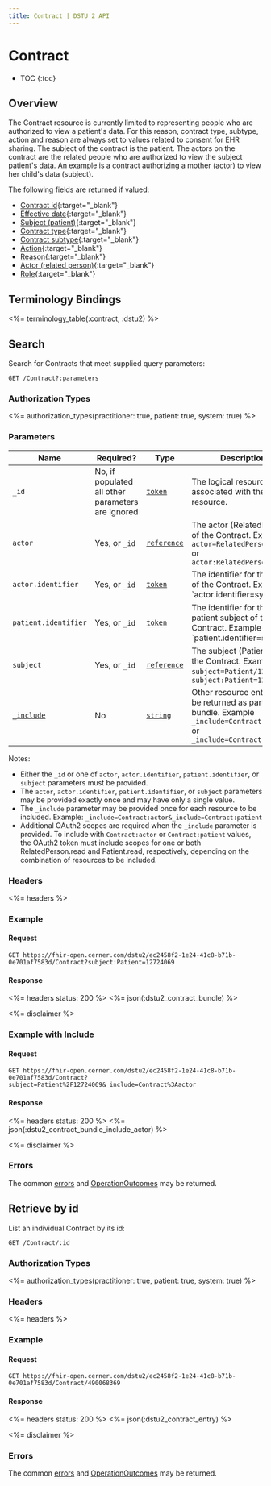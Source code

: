 ```yaml
---
title: Contract | DSTU 2 API
---
```


# Contract

* TOC
{:toc}

## Overview

The Contract resource is currently limited to representing people who are authorized to view a patient's data. For this reason, contract type, subtype, action and reason are always set to values related to consent for EHR sharing. The subject of the contract is the patient. The actors on the contract are the related people who are authorized to view the subject patient's data. An example is a contract authorizing a mother (actor) to view her child's data (subject).

The following fields are returned if valued:

* [Contract id](http://hl7.org/fhir/dstu2/resource-definitions.html#Resource.id){:target="_blank"}
* [Effective date](http://hl7.org/fhir/DSTU2/contract-definitions.html#Contract.applies){:target="_blank"}
* [Subject (patient)](http://hl7.org/fhir/DSTU2/contract-definitions.html#Contract.subject){:target="_blank"}
* [Contract type](http://hl7.org/fhir/DSTU2/contract-definitions.html#Contract.type){:target="_blank"}
* [Contract subtype](http://hl7.org/fhir/DSTU2/contract-definitions.html#Contract.subType){:target="_blank"}
* [Action](http://hl7.org/fhir/DSTU2/contract-definitions.html#Contract.action){:target="_blank"}
* [Reason](http://hl7.org/fhir/DSTU2/contract-definitions.html#Contract.actionReason){:target="_blank"}
* [Actor (related person)](http://hl7.org/fhir/DSTU2/contract-definitions.html#Contract.term.actor.entity){:target="_blank"}
* [Role](http://hl7.org/fhir/DSTU2/contract-definitions.html#Contract.term.actor.role){:target="_blank"}

## Terminology Bindings

<%= terminology_table(:contract, :dstu2) %>

## Search

Search for Contracts that meet supplied query parameters:

    GET /Contract?:parameters

### Authorization Types

<%= authorization_types(practitioner: true, patient: true, system: true) %>

### Parameters

 Name                 | Required?                                                    | Type          | Description
----------------------|--------------------------------------------------------------|---------------|------------------------------------------------------------------------------------------------------------------------------
 `_id`                | No, if populated all other parameters are ignored            | [`token`]     | The logical resource id associated with the resource.
 `actor`              | Yes, or `_id`                                                | [`reference`] | The actor (RelatedPerson) of the Contract. Example: `actor=RelatedPerson/1234` or `actor:RelatedPerson=1234`
 `actor.identifier`   | Yes, or `_id`                                                | [`token`]     | The identifier for the actor of the Contract. Example `actor.identifier=system|1234`
 `patient.identifier` | Yes, or `_id`                                                | [`token`]     | The identifier for the patient subject of the Contract. Example `patient.identifier=system|5678`
 `subject`            | Yes, or `_id`                                                | [`reference`] | The subject (Patient) of the Contract. Example `subject=Patient/1234` or `subject:Patient=1234`
 [`_include`]         | No                                                           | [`string`]    | Other resource entries to be returned as part of the bundle. Example `_include=Contract:actor` or `_include=Contract:patient`

Notes:

- Either the `_id` or one of `actor`, `actor.identifier`, `patient.identifier`, or `subject` parameters must be provided.
- The `actor`, `actor.identifier`, `patient.identifier`, or `subject` parameters may be provided exactly once and may have only a single value.
- The `_include` parameter may be provided once for each resource to be included. Example: `_include=Contract:actor&_include=Contract:patient`
- Additional OAuth2 scopes are required when the `_include` parameter is provided. To include with `Contract:actor` or `Contract:patient` values, the OAuth2 token must include scopes for one or both RelatedPerson.read and Patient.read, respectively, depending on the combination of resources to be included.

### Headers

 <%= headers %>

### Example

#### Request

    GET https://fhir-open.cerner.com/dstu2/ec2458f2-1e24-41c8-b71b-0e701af7583d/Contract?subject:Patient=12724069

#### Response

<%= headers status: 200 %>
<%= json(:dstu2_contract_bundle) %>

<%= disclaimer %>

### Example with Include

#### Request

    GET https://fhir-open.cerner.com/dstu2/ec2458f2-1e24-41c8-b71b-0e701af7583d/Contract?subject=Patient%2F12724069&_include=Contract%3Aactor

#### Response

<%= headers status: 200 %>
<%= json(:dstu2_contract_bundle_include_actor) %>

<%= disclaimer %>

### Errors

The common [errors] and [OperationOutcomes] may be returned.

## Retrieve by id

List an individual Contract by its id:

    GET /Contract/:id

### Authorization Types

<%= authorization_types(practitioner: true, patient: true, system: true) %>

### Headers

<%= headers %>

### Example

#### Request

    GET https://fhir-open.cerner.com/dstu2/ec2458f2-1e24-41c8-b71b-0e701af7583d/Contract/490068369

#### Response

<%= headers status: 200 %>
<%= json(:dstu2_contract_entry) %>

<%= disclaimer %>

### Errors

The common [errors] and [OperationOutcomes] may be returned.

[`reference`]: http://hl7.org/fhir/DSTU2/search.html#reference
[`string`]: http://hl7.org/fhir/DSTU2/search.html#string
[`token`]: http://hl7.org/fhir/DSTU2/search.html#token
[`_include`]: http://hl7.org/fhir/DSTU2/search.html#include
[errors]: ../../#client-errors
[OperationOutcomes]: ../../#operation-outcomes
